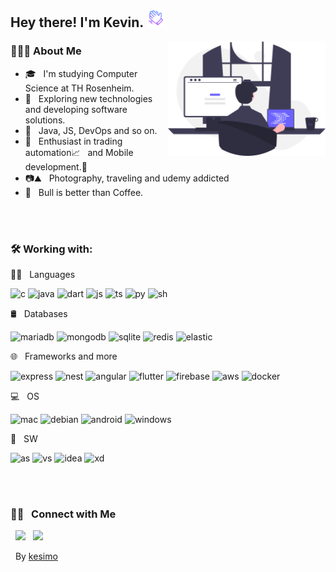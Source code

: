 <h2> Hey there! I'm Kevin. <img src="./assets/so-so-icon.png" width="30"></h2>
<img align="right" alt="GIF" src="./assets/programming_illustration.svg" width="50%"/>

<h3> 👨🏻‍💻 About Me </h3>

- 🎓 &nbsp; I'm studying Computer Science at TH Rosenheim.
- 🧭 &nbsp; Exploring new technologies and developing software solutions.
- 💼 &nbsp; Java, JS, DevOps and so on.
- 🔆 &nbsp; Enthusiast in trading automation📈 &nbsp; and Mobile development.📱
- 📷⛰ &nbsp; Photography, traveling and udemy addicted
- 🥤 &nbsp; Bull is better than Coffee.

<br></br>

<h3>🛠 Working with:</h3>

👩‍💻 &nbsp; Languages

![c](https://img.shields.io/badge/C-00599C?style=for-the-badge&logo=c&logoColor=white)
![java](https://img.shields.io/badge/Java-ED8B00?style=for-the-badge&logo=java&logoColor=white)
![dart](https://img.shields.io/badge/Dart-0175C2?style=for-the-badge&logo=dart&logoColor=white)
![js](https://img.shields.io/badge/JavaScript-323330?style=for-the-badge&logo=javascript&logoColor=F7DF1E)
![ts](https://img.shields.io/badge/TypeScript-007ACC?style=for-the-badge&logo=typescript&logoColor=white)
![py](https://img.shields.io/badge/Python-FFD43B?style=for-the-badge&logo=python&logoColor=blue)
![sh](https://img.shields.io/badge/Shell_Script-121011?style=for-the-badge&logo=gnu-bash&logoColor=white)

🛢 &nbsp; Databases

![mariadb](https://img.shields.io/badge/MariaDB-003545?style=for-the-badge&logo=mariadb&logoColor=white)
![mongodb](https://img.shields.io/badge/MongoDB-4EA94B?style=for-the-badge&logo=mongodb&logoColor=white)
![sqlite](https://img.shields.io/badge/SQLite-07405E?style=for-the-badge&logo=sqlite&logoColor=white)
![redis](https://img.shields.io/badge/redis-%23DD0031.svg?&style=for-the-badge&logo=redis&logoColor=white)
![elastic](https://img.shields.io/badge/Elastic_Search-005571?style=for-the-badge&logo=elasticsearch&logoColor=white)

🌐 &nbsp; Frameworks and more

![express](https://img.shields.io/badge/Express.js-000000?style=for-the-badge&logo=express&logoColor=white)
![nest](https://img.shields.io/badge/nestjs-E0234E?style=for-the-badge&logo=nestjs&logoColor=white)
![angular](https://img.shields.io/badge/Angular-DD0031?style=for-the-badge&logo=angular&logoColor=white)
![flutter](https://img.shields.io/badge/Flutter-02569B?style=for-the-badge&logo=flutter&logoColor=white)
![firebase](https://img.shields.io/badge/firebase-ffca28?style=for-the-badge&logo=firebase&logoColor=black)
![aws](https://img.shields.io/badge/Amazon_AWS-FF9900?style=for-the-badge&logo=amazonaws&logoColor=white)
![docker](https://img.shields.io/badge/Docker-2CA5E0?style=for-the-badge&logo=docker&logoColor=white)

💻 &nbsp; OS

![mac](https://img.shields.io/badge/mac%20os-000000?style=for-the-badge&logo=apple&logoColor=white)
![debian](https://img.shields.io/badge/Debian-A81D33?style=for-the-badge&logo=debian&logoColor=white)
![android](https://img.shields.io/badge/Android-3DDC84?style=for-the-badge&logo=android&logoColor=white)
![windows](https://img.shields.io/badge/Windows-0078D6?style=for-the-badge&logo=windows&logoColor=white)

🔧 &nbsp; SW

![as](https://img.shields.io/badge/Android_Studio-3DDC84?style=for-the-badge&logo=android-studio&logoColor=white)
![vs](https://img.shields.io/badge/Visual_Studio_Code-0078D4?style=for-the-badge&logo=visual%20studio%20code&logoColor=white)
![idea](https://img.shields.io/badge/IntelliJ_IDEA-000000.svg?style=for-the-badge&logo=intellij-idea&logoColor=white)
![xd](https://img.shields.io/badge/Adobe%20XD-470137?style=for-the-badge&logo=Adobe%20XD&logoColor=#FF61F6)

<br>
</br>

<h3> 🤝🏻 &nbsp; Connect with Me </h3>

<p align="left">
&nbsp; <a href="mailto:kev.ed.simon@gmail.com" target="_blank" rel="noopener noreferrer"><img src="https://img.shields.io/badge/Gmail-D14836?style=for-the-badge&logo=gmail&logoColor=white"/></a>
&nbsp; <a href="https://discordapp.com/users/564410164946534401" target="_blank" rel="noopener noreferrer"><img src="https://img.shields.io/badge/Discord-5865F2?style=for-the-badge&logo=discord&logoColor=white" /></a>  
</p>

&nbsp; By [kesimo](https://github.com/kesimo)

